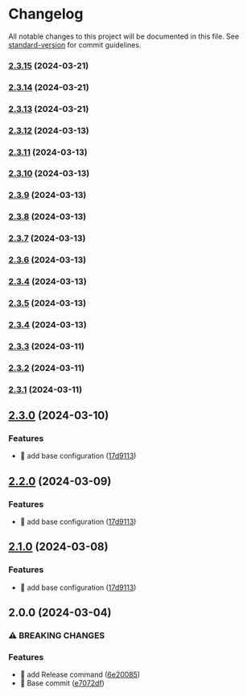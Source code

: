 # Changelog

All notable changes to this project will be documented in this file. See [standard-version](https://github.com/conventional-changelog/standard-version) for commit guidelines.

### [2.3.15](https://github.com/zeroexu/hexa-product/compare/v2.3.5...v2.3.15) (2024-03-21)

### [2.3.14](https://github.com/zeroexu/hexa-product/compare/v2.3.5...v2.3.14) (2024-03-21)

### [2.3.13](https://github.com/zeroexu/hexa-product/compare/v2.3.5...v2.3.13) (2024-03-21)

### [2.3.12](https://github.com/zeroexu/hexa-product/compare/v2.3.5...v2.3.12) (2024-03-13)

### [2.3.11](https://github.com/zeroexu/hexa-product/compare/v2.3.5...v2.3.11) (2024-03-13)

### [2.3.10](https://github.com/zeroexu/hexa-product/compare/v2.3.5...v2.3.10) (2024-03-13)

### [2.3.9](https://github.com/zeroexu/hexa-product/compare/v2.3.5...v2.3.9) (2024-03-13)

### [2.3.8](https://github.com/zeroexu/hexa-product/compare/v2.3.5...v2.3.8) (2024-03-13)

### [2.3.7](https://github.com/zeroexu/hexa-product/compare/v2.3.5...v2.3.7) (2024-03-13)

### [2.3.6](https://github.com/zeroexu/hexa-product/compare/v2.3.5...v2.3.6) (2024-03-13)

### [2.3.4](https://github.com/zeroexu/hexa-product/compare/v2.3.5...v2.3.4) (2024-03-13)

### [2.3.5](https://github.com/zeroexu/hexa-product/compare/v2.3.4...v2.3.5) (2024-03-13)

### [2.3.4](https://github.com/zeroexu/hexa-product/compare/v2.3.2...v2.3.4) (2024-03-13)

### [2.3.3](https://github.com/zeroexu/hexa-product/compare/v2.3.2...v2.3.3) (2024-03-11)

### [2.3.2](https://github.com/zeroexu/hexa-product/compare/v2.3.1...v2.3.2) (2024-03-11)

### [2.3.1](https://github.com/zeroexu/hexa-product/compare/v2.3.0...v2.3.1) (2024-03-11)

## [2.3.0](https://github.com/zeroexu/hexa-product/compare/v2.0.0...v2.3.0) (2024-03-10)


### Features

* 🎸 add base configuration ([17d9113](https://github.com/zeroexu/hexa-product/commit/17d9113a9d065950b23a8a1167bba76571e2be8f))

## [2.2.0](https://github.com/zeroexu/hexa-product/compare/v2.0.0...v2.2.0) (2024-03-09)


### Features

* 🎸 add base configuration ([17d9113](https://github.com/zeroexu/hexa-product/commit/17d9113a9d065950b23a8a1167bba76571e2be8f))

## [2.1.0](https://github.com/zeroexu/hexa-product/compare/v2.0.0...v2.1.0) (2024-03-08)


### Features

* 🎸 add base configuration ([17d9113](https://github.com/zeroexu/hexa-product/commit/17d9113a9d065950b23a8a1167bba76571e2be8f))

## 2.0.0 (2024-03-04)


### ⚠ BREAKING CHANGES

### Features

* 🎸 add Release command ([6e20085](https://github.com/zeroexu/hexa-product/commit/6e200853addb1a8609a4dc8952c28900f38fa380))
* 🎸 Base commit ([e7072df](https://github.com/zeroexu/hexa-product/commit/e7072df410e5f321443dc0a579a4dbc1f4f14e02))
